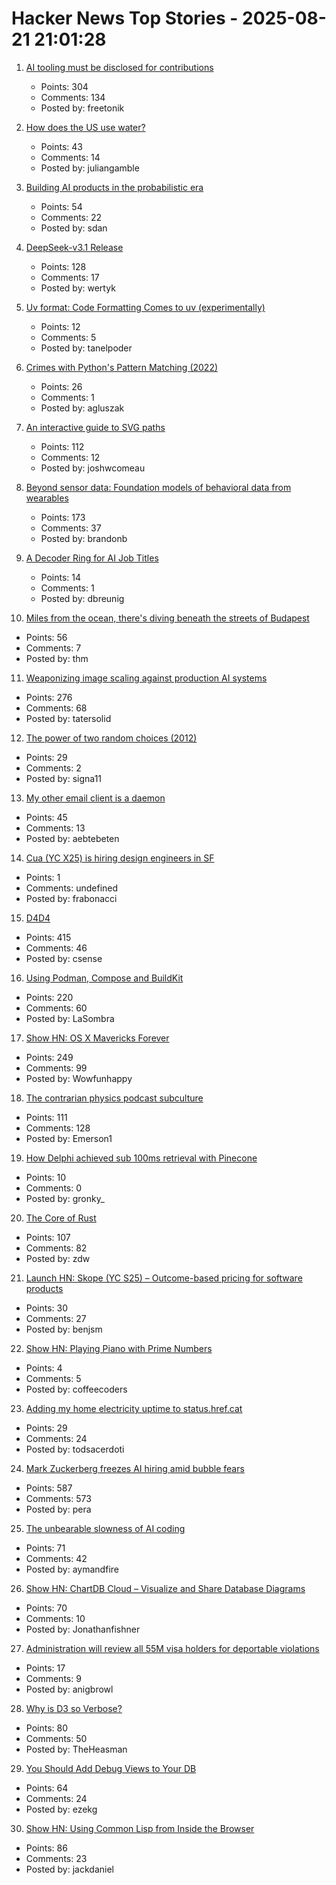 # Hacker News Top Stories - 2025-08-21 21:01:28

1. [AI tooling must be disclosed for contributions](https://github.com/ghostty-org/ghostty/pull/8289)
   - Points: 304
   - Comments: 134
   - Posted by: freetonik

2. [How does the US use water?](https://www.construction-physics.com/p/how-does-the-us-use-water)
   - Points: 43
   - Comments: 14
   - Posted by: juliangamble

3. [Building AI products in the probabilistic era](https://giansegato.com/essays/probabilistic-era)
   - Points: 54
   - Comments: 22
   - Posted by: sdan

4. [DeepSeek-v3.1 Release](https://api-docs.deepseek.com/news/news250821)
   - Points: 128
   - Comments: 17
   - Posted by: wertyk

5. [Uv format: Code Formatting Comes to uv (experimentally)](https://pydevtools.com/blog/uv-format-code-formatting-comes-to-uv-experimentally/)
   - Points: 12
   - Comments: 5
   - Posted by: tanelpoder

6. [Crimes with Python's Pattern Matching (2022)](https://www.hillelwayne.com/post/python-abc/)
   - Points: 26
   - Comments: 1
   - Posted by: agluszak

7. [An interactive guide to SVG paths](https://www.joshwcomeau.com/svg/interactive-guide-to-paths/)
   - Points: 112
   - Comments: 12
   - Posted by: joshwcomeau

8. [Beyond sensor data: Foundation models of behavioral data from wearables](https://arxiv.org/abs/2507.00191)
   - Points: 173
   - Comments: 37
   - Posted by: brandonb

9. [A Decoder Ring for AI Job Titles](https://www.dbreunig.com/2025/08/21/a-guide-to-ai-titles.html)
   - Points: 14
   - Comments: 1
   - Posted by: dbreunig

10. [Miles from the ocean, there's diving beneath the streets of Budapest](https://www.cnn.com/2025/08/18/travel/budapest-diving-molnar-janos-cave)
   - Points: 56
   - Comments: 7
   - Posted by: thm

11. [Weaponizing image scaling against production AI systems](https://blog.trailofbits.com/2025/08/21/weaponizing-image-scaling-against-production-ai-systems/)
   - Points: 276
   - Comments: 68
   - Posted by: tatersolid

12. [The power of two random choices (2012)](https://brooker.co.za/blog/2012/01/17/two-random.html)
   - Points: 29
   - Comments: 2
   - Posted by: signa11

13. [My other email client is a daemon](https://feyor.sh/blog/my-other-email-client-is-a-mail-daemon/)
   - Points: 45
   - Comments: 13
   - Posted by: aebtebeten

14. [Cua (YC X25) is hiring design engineers in SF](https://www.ycombinator.com/companies/cua/jobs/a6UbTvG-founding-engineer-ux-design)
   - Points: 1
   - Comments: undefined
   - Posted by: frabonacci

15. [D4D4](https://www.nmichaels.org/musings/d4d4/d4d4/)
   - Points: 415
   - Comments: 46
   - Posted by: csense

16. [Using Podman, Compose and BuildKit](https://emersion.fr/blog/2025/using-podman-compose-and-buildkit/)
   - Points: 220
   - Comments: 60
   - Posted by: LaSombra

17. [Show HN: OS X Mavericks Forever](https://mavericksforever.com/)
   - Points: 249
   - Comments: 99
   - Posted by: Wowfunhappy

18. [The contrarian physics podcast subculture](https://timothynguyen.org/2025/08/21/physics-grifters-eric-weinstein-sabine-hossenfelder-and-a-crisis-of-credibility/)
   - Points: 111
   - Comments: 128
   - Posted by: Emerson1

19. [How Delphi achieved sub 100ms retrieval with Pinecone](https://venturebeat.com/data-infrastructure/how-ai-digital-minds-startup-delphi-stopped-drowning-in-user-data-and-scaled-up-with-pinecone/)
   - Points: 10
   - Comments: 0
   - Posted by: gronky_

20. [The Core of Rust](https://jyn.dev/the-core-of-rust/)
   - Points: 107
   - Comments: 82
   - Posted by: zdw

21. [Launch HN: Skope (YC S25) – Outcome-based pricing for software products](undefined)
   - Points: 30
   - Comments: 27
   - Posted by: benjsm

22. [Show HN: Playing Piano with Prime Numbers](https://nabraj.com/demo/prime-piano/)
   - Points: 4
   - Comments: 5
   - Posted by: coffeecoders

23. [Adding my home electricity uptime to status.href.cat](https://aggressivelyparaphrasing.me/2025/08/21/adding-my-home-electricity-uptime-to-status-href-cat/)
   - Points: 29
   - Comments: 24
   - Posted by: todsacerdoti

24. [Mark Zuckerberg freezes AI hiring amid bubble fears](https://www.telegraph.co.uk/business/2025/08/21/zuckerberg-freezes-ai-hiring-amid-bubble-fears/)
   - Points: 587
   - Comments: 573
   - Posted by: pera

25. [The unbearable slowness of AI coding](https://joshuavaldez.com/the-unbearable-slowness-of-ai-coding/)
   - Points: 71
   - Comments: 42
   - Posted by: aymandfire

26. [Show HN: ChartDB Cloud – Visualize and Share Database Diagrams](https://app.chartdb.io)
   - Points: 70
   - Comments: 10
   - Posted by: Jonathanfishner

27. [Administration will review all 55M visa holders for deportable violations](https://apnews.com/article/trump-visas-deportations-068ad6cd5724e7248577f17592327ca4)
   - Points: 17
   - Comments: 9
   - Posted by: anigbrowl

28. [Why is D3 so Verbose?](https://theheasman.com/short_stories/why-is-d3-code-so-long-and-complicated-or-why-is-it-so-verbose/)
   - Points: 80
   - Comments: 50
   - Posted by: TheHeasman

29. [You Should Add Debug Views to Your DB](https://chrispenner.ca/posts/views-for-debugging)
   - Points: 64
   - Comments: 24
   - Posted by: ezekg

30. [Show HN: Using Common Lisp from Inside the Browser](https://turtleware.eu/posts/Using-Common-Lisp-from-inside-the-Browser.html)
   - Points: 86
   - Comments: 23
   - Posted by: jackdaniel

